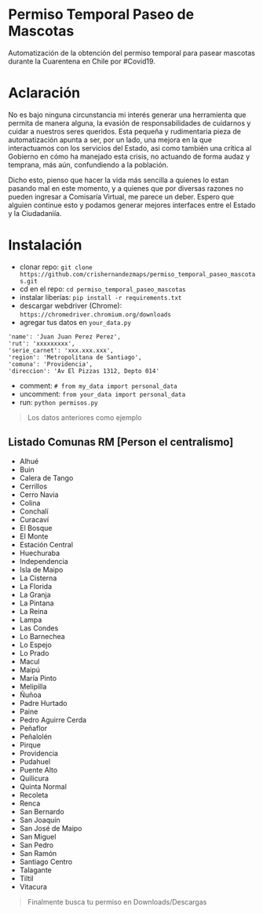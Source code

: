 # Permiso Temporal Paseo de Mascotas
Automatización de la obtención del permiso temporal para pasear mascotas durante la Cuarentena en Chile por #Covid19.

# Aclaración
No es bajo ninguna circunstancia mi interés generar una herramienta que permita de manera alguna, la evasión de
responsabilidades de cuidarnos y cuidar a nuestros seres queridos. Esta pequeña y rudimentaria pieza de automatización
apunta a ser, por un lado, una mejora en la que interactuamos con los servicios del Estado, asi como también una crítica
al Gobierno en cómo ha manejado esta crisis, no actuando de forma audaz y temprana, más aún, confundiendo a la población.

Dicho esto, pienso que hacer la vida más sencilla a quienes lo estan pasando mal en este momento, y a quienes que por
diversas razones no pueden ingresar a Comisaría Virtual, me parece un deber. Espero que alguien continue
esto y podamos generar mejores interfaces entre el Estado y la Ciudadaniía.

# Instalación
- clonar repo: ```git clone https://github.com/crishernandezmaps/permiso_temporal_paseo_mascotas.git```
- cd en el repo: ```cd permiso_temporal_paseo_mascotas```
- instalar liberías: ```pip install -r requirements.txt```
- descargar webdriver (Chrome): ```https://chromedriver.chromium.org/downloads```
- agregar tus datos en ```your_data.py```

```
'name': 'Juan Juan Perez Perez',
'rut': 'xxxxxxxxx',
'serie_carnet': 'xxx.xxx.xxx',
'region': 'Metropolitana de Santiago',
'comuna': 'Providencia',
'direccion': 'Av El Pizzas 1312, Depto 014'
```

- comment: ```# from my_data import personal_data```
- uncomment: ```from your_data import personal_data```
- run: ```python permisos.py```

> Los datos anteriores como ejemplo

## Listado Comunas RM [Person el centralismo]
- Alhué
- Buin
- Calera de Tango
- Cerrillos
- Cerro Navia
- Colina
- Conchalí
- Curacaví
- El Bosque
- El Monte
- Estación Central
- Huechuraba
- Independencia
- Isla de Maipo
- La Cisterna
- La Florida
- La Granja
- La Pintana
- La Reina
- Lampa
- Las Condes
- Lo Barnechea
- Lo Espejo
- Lo Prado
- Macul
- Maipú
- María Pinto
- Melipilla
- Ñuñoa
- Padre Hurtado
- Paine
- Pedro Aguirre Cerda
- Peñaflor
- Peñalolén
- Pirque
- Providencia
- Pudahuel
- Puente Alto
- Quilicura
- Quinta Normal
- Recoleta
- Renca
- San Bernardo
- San Joaquín
- San José de Maipo
- San Miguel
- San Pedro
- San Ramón
- Santiago Centro
- Talagante
- Tiltil
- Vitacura

> Finalmente busca tu permiso en Downloads/Descargas
